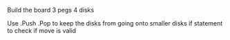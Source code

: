 ﻿Build the board
    3 pegs
    4 disks

Use .Push .Pop to keep the disks from going onto smaller disks
if statement to check if move is valid
